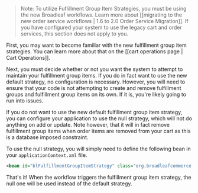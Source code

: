 > Note: To utilize Fuflillment Group Item Strategies, you must be using the new Broadleaf workflows. Learn more about [[migrating to the new order service workflows | 1.6 to 2.0 Order Service Migration]]. If you have configured your system to use the legacy cart and order services, this section does not apply to you.

First, you may want to become familiar with the new fulfillment group item strategies. You can learn more about that on the [[cart operations page | Cart Operations]].

Next, you must decide whether or not you want the system to attempt to maintain your fulfillment group items. If you do in fact want to use the new default strategy, no configuration is necessary. However, you will need to ensure that your code is not attempting to create and remove fulfillment groups and fulfillment group items on its own. If it is, you're likely going to run into issues.

If you do not want to use the new default fulfillment group item strategy, you can configure your application to use the null strategy, which will not do anything on add or update. Note however, that it will in fact remove fulfillment group items when order items are removed from your cart as this is a database imposed constraint.

To use the null strategy, you will simply need to define the following bean in your `applicationContext.xml` file.

```xml
<bean id="blFulfillmentGroupItemStrategy" class="org.broadleafcommerce.core.order.strategy.NullFulfillmentGroupItemStrategyImpl" />
```

That's it! When the workflow triggers the fulfillment group item strategy, the null one will be used instead of the default strategy.
